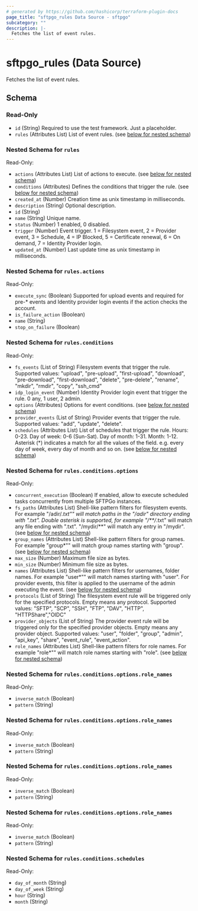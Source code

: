 ```yaml
---
# generated by https://github.com/hashicorp/terraform-plugin-docs
page_title: "sftpgo_rules Data Source - sftpgo"
subcategory: ""
description: |-
  Fetches the list of event rules.
---
```


# sftpgo_rules (Data Source)

Fetches the list of event rules.



<!-- schema generated by tfplugindocs -->
## Schema

### Read-Only

- `id` (String) Required to use the test framework. Just a placeholder.
- `rules` (Attributes List) List of event rules. (see [below for nested schema](#nestedatt--rules))

<a id="nestedatt--rules"></a>
### Nested Schema for `rules`

Read-Only:

- `actions` (Attributes List) List of actions to execute. (see [below for nested schema](#nestedatt--rules--actions))
- `conditions` (Attributes) Defines the conditions that trigger the rule. (see [below for nested schema](#nestedatt--rules--conditions))
- `created_at` (Number) Creation time as unix timestamp in milliseconds.
- `description` (String) Optional description.
- `id` (String)
- `name` (String) Unique name.
- `status` (Number) 1 enabled, 0 disabled.
- `trigger` (Number) Event trigger. 1 = Filesystem event, 2 = Provider event, 3 = Schedule, 4 = IP Blocked, 5 = Certificate renewal, 6 = On demand, 7 = Identity Provider login.
- `updated_at` (Number) Last update time as unix timestamp in milliseconds.

<a id="nestedatt--rules--actions"></a>
### Nested Schema for `rules.actions`

Read-Only:

- `execute_sync` (Boolean) Supported for upload events and required for pre-* events and Identity provider login events if the action checks the account.
- `is_failure_action` (Boolean)
- `name` (String)
- `stop_on_failure` (Boolean)


<a id="nestedatt--rules--conditions"></a>
### Nested Schema for `rules.conditions`

Read-Only:

- `fs_events` (List of String) Filesystem events that trigger the rule. Supported values: "upload", "pre-upload", "first-upload", "download", "pre-download", "first-download", "delete", "pre-delete", "rename", "mkdir", "rmdir", "copy", "ssh_cmd"
- `idp_login_event` (Number) Identity Provider login event that trigger the rule. 0 any, 1 user, 2 admin.
- `options` (Attributes) Options for event conditions. (see [below for nested schema](#nestedatt--rules--conditions--options))
- `provider_events` (List of String) Provider events that trigger the rule. Supported values: "add", "update", "delete".
- `schedules` (Attributes List) List of schedules that trigger the rule. Hours: 0-23. Day of week: 0-6 (Sun-Sat). Day of month: 1-31. Month: 1-12. Asterisk (*) indicates a match for all the values of the field. e.g. every day of week, every day of month and so on. (see [below for nested schema](#nestedatt--rules--conditions--schedules))

<a id="nestedatt--rules--conditions--options"></a>
### Nested Schema for `rules.conditions.options`

Read-Only:

- `concurrent_execution` (Boolean) If enabled, allow to execute scheduled tasks concurrently from multiple SFTPGo instances.
- `fs_paths` (Attributes List) Shell-like pattern filters for filesystem events. For example "/adir/*.txt"" will match paths in the "/adir" directory ending with ".txt". Double asterisk is supported, for example "/**/*.txt" will match any file ending with ".txt". "/mydir/**" will match any entry in "/mydir". (see [below for nested schema](#nestedatt--rules--conditions--options--fs_paths))
- `group_names` (Attributes List) Shell-like pattern filters for group names. For example "group*"" will match group names starting with "group". (see [below for nested schema](#nestedatt--rules--conditions--options--group_names))
- `max_size` (Number) Maximum file size as bytes.
- `min_size` (Number) Minimum file size as bytes.
- `names` (Attributes List) Shell-like pattern filters for usernames, folder names. For example "user*"" will match names starting with "user". For provider events, this filter is applied to the username of the admin executing the event. (see [below for nested schema](#nestedatt--rules--conditions--options--names))
- `protocols` (List of String) The filesystem event rule will be triggered only for the specified protocols. Empty means any protocol. Supported values: "SFTP", "SCP", "SSH", "FTP", "DAV", "HTTP", "HTTPShare","OIDC"
- `provider_objects` (List of String) The provider event rule will be triggered only for the specified provider objects. Empty means any provider object. Supported values: "user", "folder", "group", "admin", "api_key", "share", "event_rule", "event_action".
- `role_names` (Attributes List) Shell-like pattern filters for role names. For example "role*"" will match role names starting with "role". (see [below for nested schema](#nestedatt--rules--conditions--options--role_names))

<a id="nestedatt--rules--conditions--options--fs_paths"></a>
### Nested Schema for `rules.conditions.options.role_names`

Read-Only:

- `inverse_match` (Boolean)
- `pattern` (String)


<a id="nestedatt--rules--conditions--options--group_names"></a>
### Nested Schema for `rules.conditions.options.role_names`

Read-Only:

- `inverse_match` (Boolean)
- `pattern` (String)


<a id="nestedatt--rules--conditions--options--names"></a>
### Nested Schema for `rules.conditions.options.role_names`

Read-Only:

- `inverse_match` (Boolean)
- `pattern` (String)


<a id="nestedatt--rules--conditions--options--role_names"></a>
### Nested Schema for `rules.conditions.options.role_names`

Read-Only:

- `inverse_match` (Boolean)
- `pattern` (String)



<a id="nestedatt--rules--conditions--schedules"></a>
### Nested Schema for `rules.conditions.schedules`

Read-Only:

- `day_of_month` (String)
- `day_of_week` (String)
- `hour` (String)
- `month` (String)


